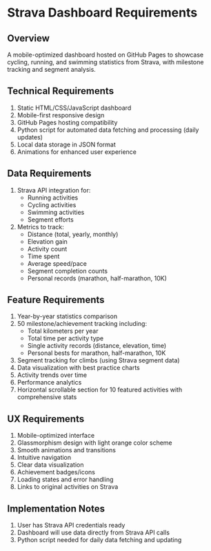 # Strava Dashboard Requirements

## Overview
A mobile-optimized dashboard hosted on GitHub Pages to showcase cycling, running, and swimming statistics from Strava, with milestone tracking and segment analysis.

## Technical Requirements
1. Static HTML/CSS/JavaScript dashboard
2. Mobile-first responsive design
3. GitHub Pages hosting compatibility
4. Python script for automated data fetching and processing (daily updates)
5. Local data storage in JSON format
6. Animations for enhanced user experience

## Data Requirements
1. Strava API integration for:
   - Running activities
   - Cycling activities
   - Swimming activities
   - Segment efforts
2. Metrics to track:
   - Distance (total, yearly, monthly)
   - Elevation gain
   - Activity count
   - Time spent
   - Average speed/pace
   - Segment completion counts
   - Personal records (marathon, half-marathon, 10K)

## Feature Requirements
1. Year-by-year statistics comparison
2. 50 milestone/achievement tracking including:
   - Total kilometers per year
   - Total time per activity type
   - Single activity records (distance, elevation, time)
   - Personal bests for marathon, half-marathon, 10K
3. Segment tracking for climbs (using Strava segment data)
4. Data visualization with best practice charts
5. Activity trends over time
6. Performance analytics
7. Horizontal scrollable section for 10 featured activities with comprehensive stats

## UX Requirements
1. Mobile-optimized interface
2. Glassmorphism design with light orange color scheme
3. Smooth animations and transitions
4. Intuitive navigation
5. Clear data visualization
6. Achievement badges/icons
7. Loading states and error handling
8. Links to original activities on Strava

## Implementation Notes
1. User has Strava API credentials ready
2. Dashboard will use data directly from Strava API calls
3. Python script needed for daily data fetching and updating

